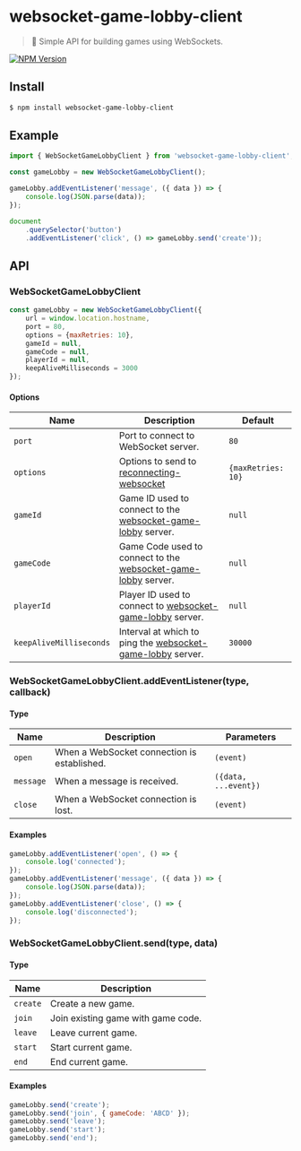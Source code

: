 # websocket-game-lobby-client

> 🔧 Simple API for building games using WebSockets.

[![NPM Version](http://img.shields.io/npm/v/websocket-game-lobby-client.svg?style=flat)](https://www.npmjs.org/package/websocket-game-lobby-client)

## Install

```bash
$ npm install websocket-game-lobby-client
```

## Example

```javascript
import { WebSocketGameLobbyClient } from 'websocket-game-lobby-client';

const gameLobby = new WebSocketGameLobbyClient();

gameLobby.addEventListener('message', ({ data }) => {
    console.log(JSON.parse(data));
});

document
    .querySelector('button')
    .addEventListener('click', () => gameLobby.send('create'));
```

## API

### WebSocketGameLobbyClient

```javascript
const gameLobby = new WebSocketGameLobbyClient({
    url = window.location.hostname,
    port = 80,
    options = {maxRetries: 10},
    gameId = null,
    gameCode = null,
    playerId = null,
    keepAliveMilliseconds = 3000
});
```

#### Options

| Name                    | Description                                                                                                      | Default            |
| ----------------------- | ---------------------------------------------------------------------------------------------------------------- | ------------------ |
| `port`                  | Port to connect to WebSocket server.                                                                             | `80`               |
| `options`               | Options to send to [reconnecting-websocket](https://github.com/pladaria/reconnecting-websocket)                  | `{maxRetries: 10}` |
| `gameId`                | Game ID used to connect to the [websocket-game-lobby](https://github.com/neogeek/websocket-game-lobby) server.   | `null`             |
| `gameCode`              | Game Code used to connect to the [websocket-game-lobby](https://github.com/neogeek/websocket-game-lobby) server. | `null`             |
| `playerId`              | Player ID used to connect to [websocket-game-lobby](https://github.com/neogeek/websocket-game-lobby) server.     | `null`             |
| `keepAliveMilliseconds` | Interval at which to ping the [websocket-game-lobby](https://github.com/neogeek/websocket-game-lobby) server.    | `30000`            |

### WebSocketGameLobbyClient.addEventListener(type, callback)

#### Type

| Name      | Description                                 | Parameters           |
| --------- | ------------------------------------------- | -------------------- |
| `open`    | When a WebSocket connection is established. | `(event)`            |
| `message` | When a message is received.                 | `({data, ...event})` |
| `close`   | When a WebSocket connection is lost.        | `(event)`            |

#### Examples

```javascript
gameLobby.addEventListener('open', () => {
    console.log('connected');
});
gameLobby.addEventListener('message', ({ data }) => {
    console.log(JSON.parse(data));
});
gameLobby.addEventListener('close', () => {
    console.log('disconnected');
});
```

### WebSocketGameLobbyClient.send(type, data)

#### Type

| Name     | Description                        |
| -------- | ---------------------------------- |
| `create` | Create a new game.                 |
| `join`   | Join existing game with game code. |
| `leave`  | Leave current game.                |
| `start`  | Start current game.                |
| `end`    | End current game.                  |

#### Examples

```javascript
gameLobby.send('create');
gameLobby.send('join', { gameCode: 'ABCD' });
gameLobby.send('leave');
gameLobby.send('start');
gameLobby.send('end');
```

